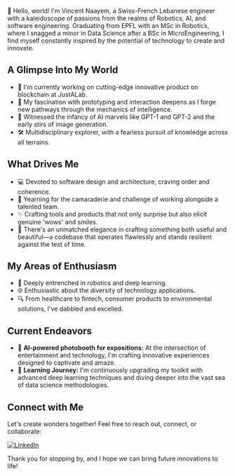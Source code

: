 🐙 Hello, world! I'm Vincent Naayem, a Swiss-French Lebanese engineer with a kaleidoscope of passions from the realms of Robotics, AI, and software engineering. Graduating from EPFL with an MSc in Robotics, where I snagged a minor in Data Science after a BSc in MicroEngineering, I find myself constantly inspired by the potential of technology to create and innovate.

## A Glimpse Into My World
- 🔭 I'm currently working on cutting-edge innovative product on blockchain at JustALab.
- 🌱 My fascination with prototyping and interaction deepens as I forge new pathways through the mechanics of intelligence.
- 👀 Witnessed the infancy of AI marvels like GPT-1 and GPT-2 and the early stirs of image generation.
- 🛠️ Multidisciplinary explorer, with a fearless pursuit of knowledge across all terrains.

## What Drives Me
- 💻 Devoted to software design and architecture, craving order and coherence.
- 🤝 Yearning for the camaraderie and challenge of working alongside a talented team.
- ✨ Crafting tools and products that not only surprise but also elicit genuine 'wows' and smiles.
- 🎨 There's an unmatched elegance in crafting something both useful and beautiful—a codebase that operates flawlessly and stands resilient against the test of time.

## My Areas of Enthusiasm
- 🤖 Deeply entrenched in robotics and deep learning.
- 🌐 Enthusiastic about the diversity of technology applications.
- 🔍 From healthcare to fintech, consumer products to environmental solutions, I've dabbled and excelled.

## Current Endeavors
- 🌟 **AI-powered photobooth for expositions:** At the intersection of entertainment and technology, I'm crafting innovative experiences designed to captivate and amaze.
- 📘 **Learning Journey:** I'm continuously upgrading my toolkit with advanced deep learning techniques and diving deeper into the vast sea of data science methodologies.

## Connect with Me
Let's create wonders together! Feel free to reach out, connect, or collaborate:

[![LinkedIn](https://img.shields.io/badge/LinkedIn-Vincent%20Naayem-blue?style=flat&logo=linkedin)](https://www.linkedin.com/in/vincentnaayem/)

Thank you for stopping by, and I hope we can bring future innovations to life!
<!--
**naayem/naayem** is a ✨ _special_ ✨ repository because its `README.md` (this file) appears on your GitHub profile.

Here are some ideas to get you started:

- 🔭 I’m currently working on ...
- 🌱 I’m currently learning ...
- 👯 I’m looking to collaborate on ...
- 🤔 I’m looking for help with ...
- 💬 Ask me about ...
- 📫 How to reach me: ...
- 😄 Pronouns: ...
- ⚡ Fun fact: ...
-->
